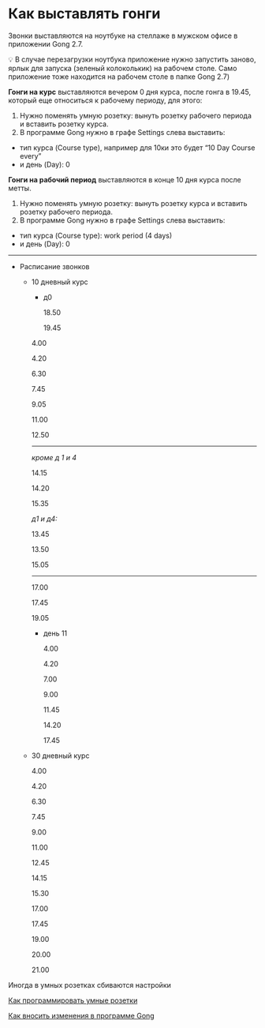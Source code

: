 # Как выставлять гонги

Звонки выставляются на ноутбуке на стеллаже в мужском офисе в приложении Gong 2.7. 

<aside>
💡 В случае перезагрузки ноутбука приложение нужно запустить заново, ярлык для запуска (зеленый колоколькик) на рабочем столе. Само приложение тоже находится на рабочем столе в папке Gong 2.7)

</aside>

**Гонги на курс** выставляются вечером 0 дня курса, после гонга в 19.45, который еще относиться к рабочему периоду, для этого: 

1. Нужно поменять умную розетку: вынуть розетку рабочего периода и вставить розетку курса. 
2. В программе Gong нужно в графе Settings слева выставить: 
- тип курса (Course type), например для 10ки это будет “10 Day Course every” 
- и день (Day): 0

**Гонги на рабочий период** выставляются в конце 10 дня курса после метты.

1. Нужно поменять умную розетку: вынуть розетку курса и вставить розетку рабочего периода. 
2. В программе Gong нужно в графе Settings слева выставить: 
- тип курса (Course type): work period (4 days) 
- и день (Day): 0

---

- Расписание звонков
    - 10 дневный курс
        - д0
            
            18.50
            
            19.45
            
        
        4.00
        
        4.20
        
        6.30
        
        7.45
        
        9.05
        
        11.00
        
        12.50
        
        ---
        
        *кроме д 1 и 4*
        
        14.15
        
        14.20
        
        15.35
        
        *д1 и д4:*
        
        13.45
        
        13.50
        
        15.05
        
        ---
        
        17.00
        
        17.45
        
        19.05
        
        - день 11
            
            4.00
            
            4.20
            
            7.00
            
            9.00
            
            11.45
            
            14.20
            
            17.45
            
    - 30 дневный курс
        
        4.00
        
        4.20
        
        6.30
        
        7.45
        
        9.00
        
        11.00
        
        12.45
        
        14.15
        
        15.30
        
        17.00
        
        17.45
        
        19.00
        
        20.00
        
        21.00
        
    

Иногда в умных розетках сбиваются настройки

[Как программировать умные розетки](%D0%9A%D0%B0%D0%BA%20%D0%B2%D1%8B%D1%81%D1%82%D0%B0%D0%B2%D0%BB%D1%8F%D1%82%D1%8C%20%D0%B3%D0%BE%D0%BD%D0%B3%D0%B8%2026877c2bf91e4db68d3d34958d604d48/%D0%9A%D0%B0%D0%BA%20%D0%BF%D1%80%D0%BE%D0%B3%D1%80%D0%B0%D0%BC%D0%BC%D0%B8%D1%80%D0%BE%D0%B2%D0%B0%D1%82%D1%8C%20%D1%83%D0%BC%D0%BD%D1%8B%D0%B5%20%D1%80%D0%BE%D0%B7%D0%B5%D1%82%D0%BA%D0%B8%2009aa8394065a45779c0d646caafd0cab.md)

[Как вносить изменения в программе Gong](%D0%9A%D0%B0%D0%BA%20%D0%B2%D1%8B%D1%81%D1%82%D0%B0%D0%B2%D0%BB%D1%8F%D1%82%D1%8C%20%D0%B3%D0%BE%D0%BD%D0%B3%D0%B8%2026877c2bf91e4db68d3d34958d604d48/%D0%9A%D0%B0%D0%BA%20%D0%B2%D0%BD%D0%BE%D1%81%D0%B8%D1%82%D1%8C%20%D0%B8%D0%B7%D0%BC%D0%B5%D0%BD%D0%B5%D0%BD%D0%B8%D1%8F%20%D0%B2%20%D0%BF%D1%80%D0%BE%D0%B3%D1%80%D0%B0%D0%BC%D0%BC%D0%B5%20Gong%20616afd85fc9f4224a0008652bb0cab3d.md)